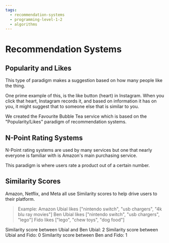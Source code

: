 ```yaml
---
tags:
  - recommendation-systems
  - programming-level-1-2
  - algorithms
---
```

# Recommendation Systems

## Popularity and Likes

This type of paradigm makes a suggestion based on how many
people like the thing.

One prime example of this, is the like button (heart) in Instagram.
When you click that heart, Instagram records it, and based on
information it has on you, it might suggest that to someone else
that is similar to you.

We created the Favourite Bubble Tea service which is based on
the "Popularity/Likes" paradigm of recommendation systems.

## N-Point Rating Systems

N-Point rating systems are used by many services
but one that nearly everyone is familiar with is
Amazon's main purchasing service.

This paradigm is where users rate a product out
of a certain number.

## Similarity Scores

Amazon, Netflix, and Meta all use Similarity scores to help
drive users to their platform.

> Example: Amazon
> Ubial likes ["nintendo switch", "usb chargers", "4k blu ray movies"]
> Ben Ubial likes ["nintendo switch", "usb chargers", "lego"]
> Fido likes ["lego", "chew toys", "dog food"]

Similarity score between Ubial and Ben Ubial: 2
Similarity score between Ubial and Fido: 0
Similarity score between Ben and Fido: 1